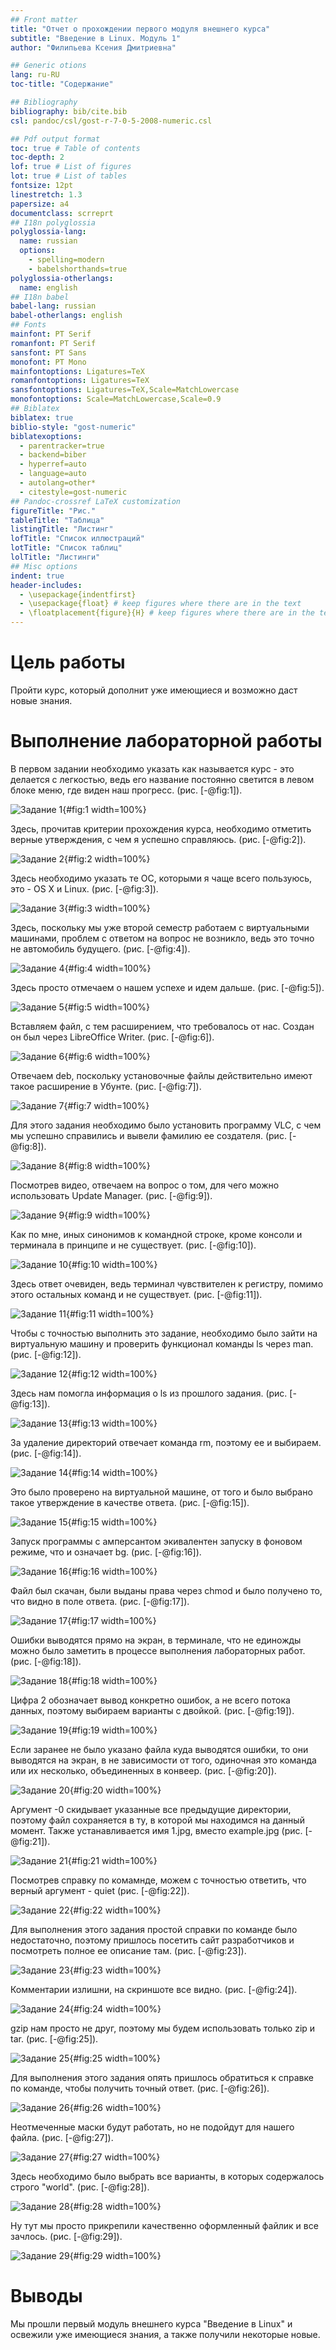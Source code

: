 ```yaml
---
## Front matter
title: "Отчет о прохождении первого модуля внешнего курса"
subtitle: "Введение в Linux. Модуль 1"
author: "Филипьева Ксения Дмитриевна"

## Generic otions
lang: ru-RU
toc-title: "Содержание"

## Bibliography
bibliography: bib/cite.bib
csl: pandoc/csl/gost-r-7-0-5-2008-numeric.csl

## Pdf output format
toc: true # Table of contents
toc-depth: 2
lof: true # List of figures
lot: true # List of tables
fontsize: 12pt
linestretch: 1.3
papersize: a4
documentclass: scrreprt
## I18n polyglossia
polyglossia-lang:
  name: russian
  options:
	- spelling=modern
	- babelshorthands=true
polyglossia-otherlangs:
  name: english
## I18n babel
babel-lang: russian
babel-otherlangs: english
## Fonts
mainfont: PT Serif
romanfont: PT Serif
sansfont: PT Sans
monofont: PT Mono
mainfontoptions: Ligatures=TeX
romanfontoptions: Ligatures=TeX
sansfontoptions: Ligatures=TeX,Scale=MatchLowercase
monofontoptions: Scale=MatchLowercase,Scale=0.9
## Biblatex
biblatex: true
biblio-style: "gost-numeric"
biblatexoptions:
  - parentracker=true
  - backend=biber
  - hyperref=auto
  - language=auto
  - autolang=other*
  - citestyle=gost-numeric
## Pandoc-crossref LaTeX customization
figureTitle: "Рис."
tableTitle: "Таблица"
listingTitle: "Листинг"
lofTitle: "Список иллюстраций"
lotTitle: "Список таблиц"
lolTitle: "Листинги"
## Misc options
indent: true
header-includes:
  - \usepackage{indentfirst}
  - \usepackage{float} # keep figures where there are in the text
  - \floatplacement{figure}{H} # keep figures where there are in the text
---
```


# Цель работы

Пройти курс, который дополнит уже имеющиеся и возможно даст новые знания.

# Выполнение лабораторной работы

В первом задании необходимо указать как называется курс - это делается с легкостью, ведь его название постоянно светится в левом блоке меню, где виден наш прогресс. (рис. [-@fig:1]).

![Задание 1](image/km1p1.png){#fig:1 width=100%}

Здесь, прочитав критерии прохождения курса, необходимо отметить верные утверждения, с чем я успешно справляюсь. (рис. [-@fig:2]).

![Задание 2](image/km1p2.png){#fig:2 width=100%}


Здесь необходимо указать те ОС, которыми я чаще всего пользуюсь, это - OS X и Linux. (рис. [-@fig:3]).

![Задание 3](image/km1p3.png){#fig:3 width=100%}


Здесь, поскольку мы уже второй семестр работаем с виртуальными машинами, проблем с ответом на вопрос не возникло, ведь это точно не автомобиль будущего. (рис. [-@fig:4]).

![Задание 4](image/km1p4.png){#fig:4 width=100%}


Здесь просто отмечаем о нашем успехе и идем дальше. (рис. [-@fig:5]).

![Задание 5](image/km1p5.png){#fig:5 width=100%}

Вставляем файл, с тем расширением, что требовалось от нас. Создан он был через LibreOffice Writer. (рис. [-@fig:6]).

![Задание 6](image/km1p6.png){#fig:6 width=100%}


Отвечаем deb, поскольку установочные файлы действительно имеют такое расширение в Убунте. (рис. [-@fig:7]).

![Задание 7](image/km1p7.png){#fig:7 width=100%}


Для этого задания необходимо было установить программу VLC, с чем мы успешно справились и вывели фамилию ее создателя. (рис. [-@fig:8]).

![Задание 8](image/km1p8.png){#fig:8 width=100%}


Посмотрев видео, отвечаем на вопрос о том, для чего можно использовать Update Manager. (рис. [-@fig:9]).

![Задание 9](image/km1p9.png){#fig:9 width=100%}


Как по мне, иных синонимов к командной строке, кроме консоли и терминала в принципе и не существует. (рис. [-@fig:10]).

![Задание 10](image/km1p10.png){#fig:10 width=100%}


Здесь ответ очевиден, ведь терминал чувствителен к регистру, помимо этого остальных команд и не существует. (рис. [-@fig:11]).

![Задание 11](image/km1p11.png){#fig:11 width=100%}


Чтобы с точностью выполнить это задание, необходимо было зайти на виртуальную машину и проверить функционал команды ls через man. (рис. [-@fig:12]).

![Задание 12](image/km1p12.png){#fig:12 width=100%}


Здесь нам помогла информация о ls из прошлого задания. (рис. [-@fig:13]).

![Задание 13](image/km1p13.png){#fig:13 width=100%}


За удаление директорий отвечает команда rm, поэтому ее и выбираем. (рис. [-@fig:14]).

![Задание 14](image/km1p14.png){#fig:14 width=100%}


Это было проверено на виртуальной машине, от того и было выбрано такое утверждение в качестве ответа. (рис. [-@fig:15]).

![Задание 15](image/km1p15.png){#fig:15 width=100%}


Запуск программы с амперсантом экивалентен запуску в фоновом режиме, что и означает bg. (рис. [-@fig:16]).

![Задание 16](image/km1p16.png){#fig:16 width=100%}


Файл был скачан, были выданы права через chmod и было получено то, что видно в поле ответа. (рис. [-@fig:17]).

![Задание 17](image/km1p17.png){#fig:17 width=100%}


Ошибки выводятся прямо на экран, в терминале, что не единожды можно было заметить в процессе выполнения лабораторных работ. (рис. [-@fig:18]).

![Задание 18](image/km1p18.png){#fig:18 width=100%}


Цифра 2 обозначает вывод конкретно ошибок, а не всего потока данных, поэтому выбираем варианты с двойкой. (рис. [-@fig:19]).

![Задание 19](image/km1p19.png){#fig:19 width=100%}


Если заранее не было указано файла куда выводятся ошибки, то они выводятся на экран, в не зависимости от того, одиночная это команда или их несколько, объединенных в конвеер. (рис. [-@fig:20]).

![Задание 20](image/km1p20.png){#fig:20 width=100%}


Аргумент -0 скидывает указанные все предыдущие директории, поэтому файл сохраняется в ту, в которой мы находимся на данный момент. Также устанавливается имя 1.jpg, вместо example.jpg (рис. [-@fig:21]).

![Задание 21](image/km1p21.png){#fig:21 width=100%}


Посмотрев справку по комамнде, можем с точностью ответить, что верный аргумент - quiet (рис. [-@fig:22]).

![Задание 22](image/km1p22.png){#fig:22 width=100%}


Для выполнения этого задания простой справки по команде было недостаточно, поэтому пришлось посетить сайт разработчиков и посмотреть полное ее описание там. (рис. [-@fig:23]).

![Задание 23](image/km1p23.png){#fig:23 width=100%}


Комментарии излишни, на скриншоте все видно. (рис. [-@fig:24]).

![Задание 24](image/km1p24.png){#fig:24 width=100%}


gzip нам просто не друг, поэтому мы будем использовать только zip и tar. (рис. [-@fig:25]).

![Задание 25](image/km1p25.png){#fig:25 width=100%}


Для выполнения этого задания опять пришлось обратиться к справке по команде, чтобы получить точный ответ. (рис. [-@fig:26]).

![Задание 26](image/km1p26.png){#fig:26 width=100%}


Неотмеченные маски будут работать, но не подойдут для нашего файла. (рис. [-@fig:27]).

![Задание 27](image/km1p27.png){#fig:27 width=100%}


Здесь необходимо было выбрать все варианты, в которых содержалось строго "world". (рис. [-@fig:28]).

![Задание 28](image/km1p28.png){#fig:28 width=100%}


Ну тут мы просто прикрепили качественно оформленный файлик и все зачлось. (рис. [-@fig:29]).

![Задание 29](image/km1p29.png){#fig:29 width=100%}


# Выводы

Мы прошли первый модуль внешнего курса "Введение в Linux" и освежили уже имеющиеся знания, а также получили некоторые новые.


